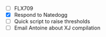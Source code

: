 - [ ] FLX709
- [x] Respond to Natedogg
- [ ] Quick script to raise thresholds
- [ ] Email Antoine about XJ compilation
